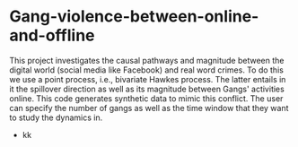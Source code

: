 # Gang-violence-between-online-and-offline
 This project investigates the causal pathways and magnitude between the digital world (social media like Facebook) and real word crimes. To do this we use a point process, i.e., bivariate Hawkes process. The latter entails in it the spillover direction as well as its magnitude  between Gangs' activities online. This code generates synthetic data to mimic this conflict. The user can specify the number of gangs as well as the time window that they want to study the dynamics in. 

 - kk
